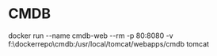 # CMDB

 docker run --name cmdb-web --rm -p 80:8080 -v f:\dockerrepo\cmdb:/usr/local/tomcat/webapps/cmdb tomcat